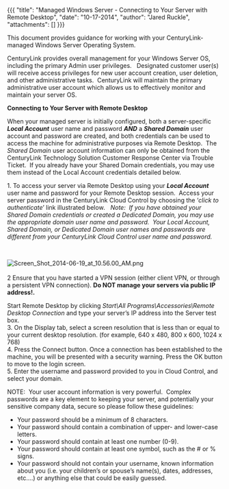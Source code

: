 {{{
  "title": "Managed Windows Server - Connecting to Your Server with Remote Desktop",
  "date": "10-17-2014",
  "author": "Jared Ruckle",
  "attachments": []
}}}

<p>This document provides guidance for working with your CenturyLink-managed Windows Server Operating System.</p>
<p>CenturyLink provides overall management for your Windows Server OS, including the primary Admin user privileges.&nbsp;&nbsp; Designated customer user(s) will receive access privileges for new user account creation, user deletion, and other administrative
  tasks.&nbsp; CenturyLink will maintain the primary administrative user account which allows us to effectively monitor and maintain your server OS.</p>
<p><strong>Connecting to Your Server with Remote Desktop</strong>
</p>
<p>When your managed server is initially configured, both a server-specific <strong><em>Local Account</em></strong> user name and password <strong><em>AND</em></strong> a <strong><em>Shared Domain</em></strong> user account and password are created, and
  both credentials can be used to access the machine for administrative purposes via Remote Desktop.&nbsp; The <em>Shared Domain</em> user account information can only be obtained from the CenturyLink Technology Solution Customer Response Center via Trouble
  Ticket.&nbsp; If you already have your Shared Domain credentials, you may use them instead of the Local Account credentials detailed below.</p>
<p>1. To access your server via Remote Desktop using your <strong><em>Local Account</em></strong> user name and password for your Remote Desktop session. &nbsp;Access your server password in the CenturyLink Cloud Control by choosing the ‘<em>click to authenticate</em>’
  link illustrated below<em>.&nbsp;&nbsp; Note:&nbsp; If you have obtained your Shared Domain credentials or created a Dedicated Domain, you may use the appropriate domain user name and password.&nbsp; Your Local Account, Shared Domain, or Dedicated Domain user names and passwords are different from your CenturyLink Cloud Control user name and password.</em>
</p>
<p>&nbsp;</p>
<p><img src="https://t3n.zendesk.com/attachments/token/6tfHYCovnaybmZj7pDxCakmxX/?name=Screen+Shot+2014-06-19+at+10.56.00+AM.png" alt="Screen_Shot_2014-06-19_at_10.56.00_AM.png" />
  <br />&nbsp;
  <br />2 Ensure that you have started a VPN session (either client VPN, or through a persistent VPN connection). <strong>Do NOT manage your servers via public IP address!.</strong>
</p>
<p> Start Remote Desktop by clicking <em>Start\All Programs\Accessories\Remote Desktop Connection</em> and type your server’s IP address into the Server test box.
  <br />3. On the Display tab, select a screen resolution that is less than or equal to your current desktop resolution. (for example, 640 x 480, 800 x 600, 1024 x 768)
  <br />4. Press the Connect button. Once a connection has been established to the machine, you will be presented with a security warning. Press the OK button to move to the login screen.
  <br />5. Enter the username and password provided to you in Cloud Control, and select your domain.</p>
<p>NOTE: &nbsp;Your user account information is very powerful. &nbsp;Complex passwords are a key element to keeping your server, and potentially your sensitive company data, secure so please follow these guidelines:</p>
<ul>
  <li>Your password should be a minimum of 8 characters.</li>
  <li>Your password should contain a combination of upper- and lower-case letters.</li>
  <li>Your password should contain at least one number (0-9).</li>
  <li>Your password should contain at least one symbol, such as the # or % signs.</li>
  <li>Your password should not contain your username, known information about you (i.e. your children’s or spouse’s name(s), dates, addresses, etc….) or anything else that could be easily guessed.</li>
</ul>